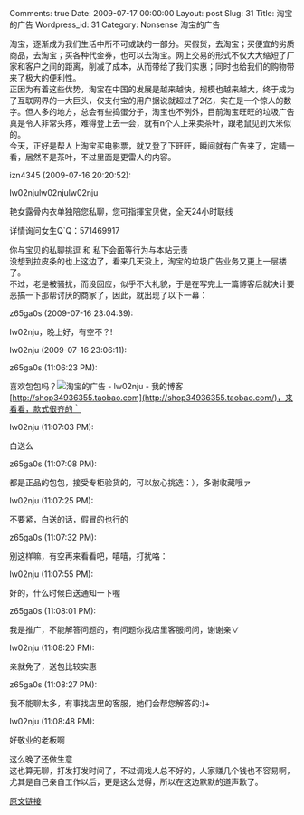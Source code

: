 Comments: true
Date: 2009-07-17 00:00:00
Layout: post
Slug: 31
Title: 淘宝的广告
Wordpress_id: 31
Category: Nonsense
淘宝的广告

  
淘宝，逐渐成为我们生活中所不可或缺的一部分。买假货，去淘宝；买便宜的劣质商品，去淘宝；买各种代金券，也可以去淘宝。网上交易的形式不仅大大缩短了厂家和客户之间的距离，削减了成本，从而带给了我们实惠；同时也给我们的购物带来了极大的便利性。  
正因为有着这些优势，淘宝在中国的发展是越来越快，规模也越来越大，终于成为了互联网界的一大巨头，仅支付宝的用户据说就超过了2亿，实在是一个惊人的数字。但人多的地方，总会有些捣蛋分子，淘宝也不例外，目前淘宝旺旺的垃圾广告真是令人非常头疼，难得登上去一会，就有n个人上来卖茶叶，跟老鼠见到大米似的。  
今天，正好是帮人上淘宝买电影票，就又登了下旺旺，瞬间就有广告来了，定睛一看，居然不是茶叶，不过里面是更雷人的内容。  


izn4345 (2009-07-16 20:20:52): 







lw02njulw02njulw02nju  
  
  
艳女露骨内衣单独陪您私聊，您可指揮宝贝做，全天24小时联线  
  
详情询问女生Q`Q：571469917  
  
你与宝贝的私聊挑逗 和 私下会面等行为与本站无责  
没想到拉皮条的也上这边了，看来几天没上，淘宝的垃圾广告业务又更上一层楼了。  
不过，老是被骚扰，而没回应，似乎不大礼貌，于是在写完上一篇博客后就决计要恶搞一下那帮讨厌的商家了，因此，就出现了以下一幕：  












z65ga0s (2009-07-16 23:04:39): 







lw02nju，晚上好，有空不？!







lw02nju (2009-07-16 
23:06:11): 

















z65ga0s (11:06:23 PM): 







喜欢包包吗？![淘宝的广告 - lw02nju - 我的博客](safeurl.bmp)[http://shop34936355.taobao.com](http://shop34936355.taobao.com/)，来看看，款式很齐的｀







lw02nju (11:07:03 PM): 








白送么







z65ga0s (11:07:08 PM): 







都是正品的包包，接受专柜验货的，可以放心挑选：），多谢收藏哦ァ







lw02nju (11:07:25 PM): 








不要紧，白送的话，假冒的也行的







z65ga0s (11:07:32 PM): 







别这样嘛，有空再来看看吧，嘻嘻，打扰咯：







lw02nju (11:07:55 PM): 








好的，什么时候白送通知一下喔







z65ga0s (11:08:01 PM): 







我是推广，不能解答问题的，有问题你找店里客服问问，谢谢亲∨







lw02nju (11:08:20 PM): 








亲就免了，送包比较实惠







z65ga0s (11:08:27 PM): 







我不能聊太多，有事找店里的客服，她们会帮您解答的:)+







lw02nju (11:08:48 PM): 








好敬业的老板啊




这么晚了还做生意  
这也算无聊，打发打发时间了，不过调戏人总不好的，人家赚几个钱也不容易啊，尤其是自己亲自工作以后，更是这么觉得，所以在这边默默的道声歉了。  


  
  
  


  


[原文链接](http://lw02nju.blog.163.com/blog/static/11160279200961703452249/)

